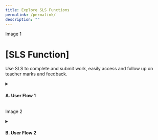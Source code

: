 ```yaml
---
title: Explore SLS Functions
permalink: /permalink/
description: ""
---
```

Image 1

<h1>[SLS Function]</h1>
<p>Use SLS to complete and submit work, easily access and follow up on teacher marks and feedback.</p>
<details><summary><h4>A. User Flow 1</h4></summary>
	<ul><li><a href="">(A1) Step 1</a></li>
	<li><a href="">(A2,1) Step 2, Option 1</a></li>
	<li><a href="">(A2,1) Step 2, Option 2</a></li></ul>
</details>


Image 2

<details><summary><h4>B. User Flow 2</h4></summary>
	<ul><li><a href="">(B1,i) Step 1, Option 1</a></li>
	<li><a href="">(B1,ii) Step 1, Option 2</a></li>
	<li><a href="">(B1,iii) Step 1, Option 3</a></li></ul>
</details>